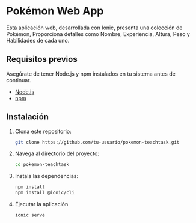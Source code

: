 # Pokémon Web App

Esta aplicación web, desarrollada con Ionic, presenta una colección de Pokémon, Proporciona detalles como Nombre, Experiencia, Altura, Peso y Habilidades de cada uno.

## Requisitos previos

Asegúrate de tener Node.js y npm instalados en tu sistema antes de continuar.

- [Node.js](https://nodejs.org/)
- [npm](https://www.npmjs.com/)

## Instalación

1. Clona este repositorio:

   ```bash
   git clone https://github.com/tu-usuario/pokemon-teachtask.git

2. Navega al directorio del proyecto: 
   ```bash
   cd pokemon-teachtask

3. Instala las dependencias:
   ```bash
   npm install
   npm install @ionic/cli

4. Ejecutar la aplicación
   ```bash
   ionic serve
